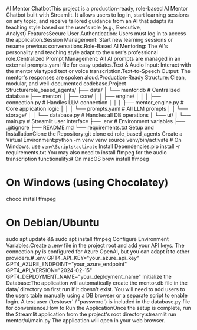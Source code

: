 AI Mentor ChatbotThis project is a production-ready, role-based AI Mentor Chatbot built with Streamlit. It allows users to log in, start learning sessions on any topic, and receive tailored guidance from an AI that adapts its teaching style based on the user's role (e.g., Executive, Analyst).FeaturesSecure User Authentication: Users must log in to access the application.Session Management: Start new learning sessions or resume previous conversations.Role-Based AI Mentoring: The AI's personality and teaching style adapt to the user's professional role.Centralized Prompt Management: All AI prompts are managed in an external prompts.yaml file for easy updates.Text & Audio Input: Interact with the mentor via typed text or voice transcription.Text-to-Speech Output: The mentor's responses are spoken aloud.Production-Ready Structure: Clean, modular, and well-documented codebase.Project Structurerole_based_agents/
├── data/
│   └── mentor.db           # Centralized database
├── mentor/
│   ├── core/
│   │   ├── engine/
│   │   │   ├── connection.py     # Handles LLM connection
│   │   │   ├── mentor_engine.py  # Core application logic
│   │   │   └── prompts.yaml      # All LLM prompts
│   │   └── storage/
│   │       └── database.py       # Handles all DB operations
│   └── ui/
│       └── main.py             # Streamlit user interface
├── .env                      # Environment variables
├── .gitignore
├── README.md
└── requirements.txt
Setup and InstallationClone the Repository:git clone <your-repo-url>
cd role_based_agents
Create a Virtual Environment:python -m venv venv
source venv/bin/activate  # On Windows, use `venv\Scripts\activate`
Install Dependencies:pip install -r requirements.txt
You may also need to install ffmpeg for the audio transcription functionality:# On macOS
brew install ffmpeg

# On Windows (using Chocolatey)
choco install ffmpeg

# On Debian/Ubuntu
sudo apt update && sudo apt install ffmpeg
Configure Environment Variables:Create a .env file in the project root and add your API keys. The connection.py is configured for Azure OpenAI, but you can adapt it to other providers.# .env
GPT4_API_KEY="your_azure_api_key"
GPT4_AZURE_ENDPOINT="your_azure_endpoint"
GPT4_API_VERSION="2024-02-15"
GPT4_DEPLOYMENT_NAME="your_deployment_name"
Initialize the Database:The application will automatically create the mentor.db file in the data/ directory on first run if it doesn't exist. You will need to add users to the users table manually using a DB browser or a separate script to enable login. A test user ('testuser' / 'password') is included in the database.py file for convenience.How to Run the ApplicationOnce the setup is complete, run the Streamlit application from the project's root directory:streamlit run mentor/ui/main.py
The application will open in your web browser.